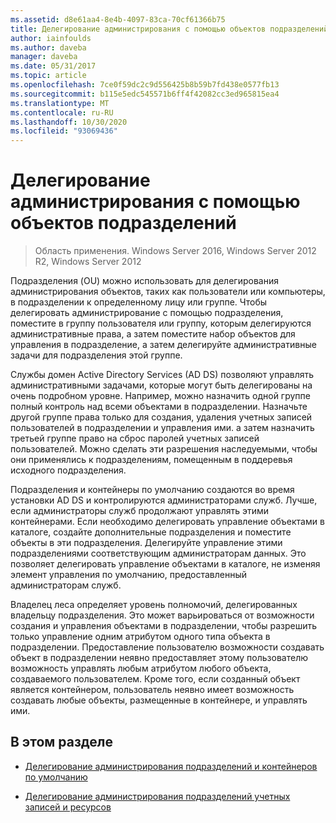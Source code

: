 ```yaml
---
ms.assetid: d8e61aa4-8e4b-4097-83ca-70cf61366b75
title: Делегирование администрирования с помощью объектов подразделений
author: iainfoulds
ms.author: daveba
manager: daveba
ms.date: 05/31/2017
ms.topic: article
ms.openlocfilehash: 7ce0f59dc2c9d556425b8b59b7fd438e0577fb13
ms.sourcegitcommit: b115e5edc545571b6ff4f42082cc3ed965815ea4
ms.translationtype: MT
ms.contentlocale: ru-RU
ms.lasthandoff: 10/30/2020
ms.locfileid: "93069436"
---
```

# <a name="delegating-administration-by-using-ou-objects"></a>Делегирование администрирования с помощью объектов подразделений

>Область применения. Windows Server 2016, Windows Server 2012 R2, Windows Server 2012

Подразделения (OU) можно использовать для делегирования администрирования объектов, таких как пользователи или компьютеры, в подразделении к определенному лицу или группе. Чтобы делегировать администрирование с помощью подразделения, поместите в группу пользователя или группу, которым делегируются административные права, а затем поместите набор объектов для управления в подразделение, а затем делегируйте административные задачи для подразделения этой группе.

Службы домен Active Directory Services (AD DS) позволяют управлять административными задачами, которые могут быть делегированы на очень подробном уровне. Например, можно назначить одной группе полный контроль над всеми объектами в подразделении. Назначьте другой группе права только для создания, удаления учетных записей пользователей в подразделении и управления ими. а затем назначить третьей группе право на сброс паролей учетных записей пользователей. Можно сделать эти разрешения наследуемыми, чтобы они применялись к подразделениям, помещенным в поддеревья исходного подразделения.

Подразделения и контейнеры по умолчанию создаются во время установки AD DS и контролируются администраторами служб. Лучше, если администраторы служб продолжают управлять этими контейнерами. Если необходимо делегировать управление объектами в каталоге, создайте дополнительные подразделения и поместите объекты в эти подразделения. Делегируйте управление этими подразделениями соответствующим администраторам данных. Это позволяет делегировать управление объектами в каталоге, не изменяя элемент управления по умолчанию, предоставленный администраторам служб.

Владелец леса определяет уровень полномочий, делегированных владельцу подразделения. Это может варьироваться от возможности создания и управления объектами в подразделении, чтобы разрешить только управление одним атрибутом одного типа объекта в подразделении. Предоставление пользователю возможности создавать объект в подразделении неявно предоставляет этому пользователю возможность управлять любым атрибутом любого объекта, создаваемого пользователем. Кроме того, если созданный объект является контейнером, пользователь неявно имеет возможность создавать любые объекты, размещенные в контейнере, и управлять ими.

## <a name="in-this-section"></a>В этом разделе

-   [Делегирование администрирования подразделений и контейнеров по умолчанию](../../ad-ds/plan/Delegating-Administration-of-Default-Containers-and-OUs.md)

-   [Делегирование администрирования подразделений учетных записей и ресурсов](../../ad-ds/plan/Delegating-Administration-of-Account-OUs-and-Resource-OUs.md)



